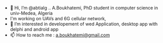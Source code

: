 - 👋 Hi, I’m @abtialg .. A.Boukhatemi, PhD student in computer science in univ-Medea, Algeria
- I'm working on UAVs and 6G cellular network,
- 👀 I’m interested in developement of wed Application, desktop app with delphi and android app 
- 📫 How to reach me : a.boukhatemi@gmail.com

<!---
abtialg/abtialg is a ✨ special ✨ repository because its `README.md` (this file) appears on your GitHub profile.
You can click the Preview link to take a look at your changes.
--->
